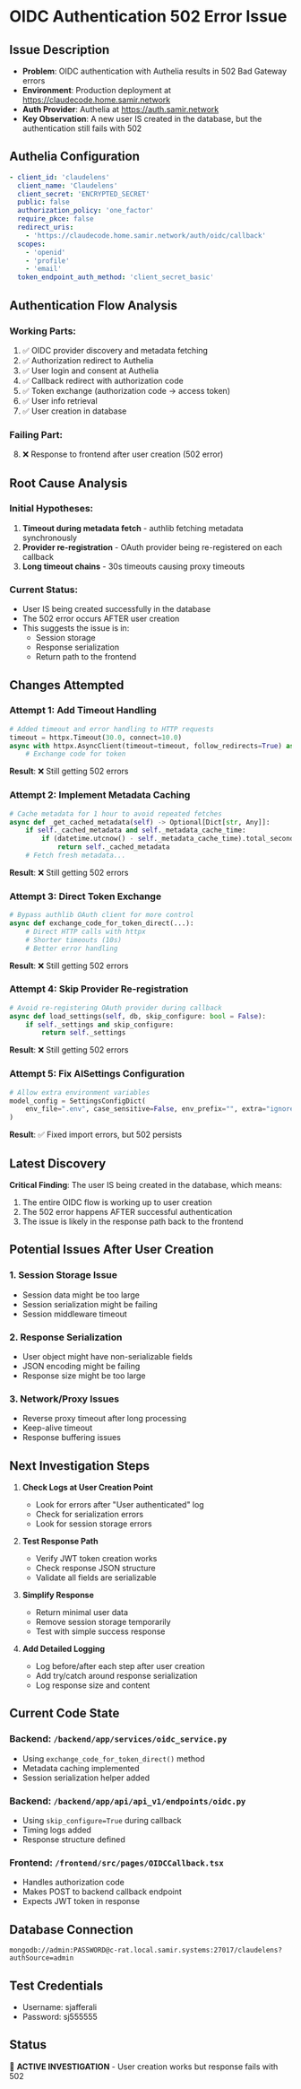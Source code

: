 # OIDC Authentication 502 Error Issue

## Issue Description
- **Problem**: OIDC authentication with Authelia results in 502 Bad Gateway errors
- **Environment**: Production deployment at https://claudecode.home.samir.network
- **Auth Provider**: Authelia at https://auth.samir.network
- **Key Observation**: A new user IS created in the database, but the authentication still fails with 502

## Authelia Configuration
```yaml
- client_id: 'claudelens'
  client_name: 'Claudelens'
  client_secret: 'ENCRYPTED_SECRET'
  public: false
  authorization_policy: 'one_factor'
  require_pkce: false
  redirect_uris:
    - 'https://claudecode.home.samir.network/auth/oidc/callback'
  scopes:
    - 'openid'
    - 'profile'
    - 'email'
  token_endpoint_auth_method: 'client_secret_basic'
```

## Authentication Flow Analysis

### Working Parts:
1. ✅ OIDC provider discovery and metadata fetching
2. ✅ Authorization redirect to Authelia
3. ✅ User login and consent at Authelia
4. ✅ Callback redirect with authorization code
5. ✅ Token exchange (authorization code → access token)
6. ✅ User info retrieval
7. ✅ User creation in database

### Failing Part:
8. ❌ Response to frontend after user creation (502 error)

## Root Cause Analysis

### Initial Hypotheses:
1. **Timeout during metadata fetch** - authlib fetching metadata synchronously
2. **Provider re-registration** - OAuth provider being re-registered on each callback
3. **Long timeout chains** - 30s timeouts causing proxy timeouts

### Current Status:
- User IS being created successfully in the database
- The 502 error occurs AFTER user creation
- This suggests the issue is in:
  - Session storage
  - Response serialization
  - Return path to the frontend

## Changes Attempted

### Attempt 1: Add Timeout Handling
```python
# Added timeout and error handling to HTTP requests
timeout = httpx.Timeout(30.0, connect=10.0)
async with httpx.AsyncClient(timeout=timeout, follow_redirects=True) as http_client:
    # Exchange code for token
```
**Result**: ❌ Still getting 502 errors

### Attempt 2: Implement Metadata Caching
```python
# Cache metadata for 1 hour to avoid repeated fetches
async def _get_cached_metadata(self) -> Optional[Dict[str, Any]]:
    if self._cached_metadata and self._metadata_cache_time:
        if (datetime.utcnow() - self._metadata_cache_time).total_seconds() < 3600:
            return self._cached_metadata
    # Fetch fresh metadata...
```
**Result**: ❌ Still getting 502 errors

### Attempt 3: Direct Token Exchange
```python
# Bypass authlib OAuth client for more control
async def exchange_code_for_token_direct(...):
    # Direct HTTP calls with httpx
    # Shorter timeouts (10s)
    # Better error handling
```
**Result**: ❌ Still getting 502 errors

### Attempt 4: Skip Provider Re-registration
```python
# Avoid re-registering OAuth provider during callback
async def load_settings(self, db, skip_configure: bool = False):
    if self._settings and skip_configure:
        return self._settings
```
**Result**: ❌ Still getting 502 errors

### Attempt 5: Fix AISettings Configuration
```python
# Allow extra environment variables
model_config = SettingsConfigDict(
    env_file=".env", case_sensitive=False, env_prefix="", extra="ignore"
)
```
**Result**: ✅ Fixed import errors, but 502 persists

## Latest Discovery
**Critical Finding**: The user IS being created in the database, which means:
1. The entire OIDC flow is working up to user creation
2. The 502 error happens AFTER successful authentication
3. The issue is likely in the response path back to the frontend

## Potential Issues After User Creation

### 1. Session Storage Issue
- Session data might be too large
- Session serialization might be failing
- Session middleware timeout

### 2. Response Serialization
- User object might have non-serializable fields
- JSON encoding might be failing
- Response size might be too large

### 3. Network/Proxy Issues
- Reverse proxy timeout after long processing
- Keep-alive timeout
- Response buffering issues

## Next Investigation Steps

1. **Check Logs at User Creation Point**
   - Look for errors after "User authenticated" log
   - Check for serialization errors
   - Look for session storage errors

2. **Test Response Path**
   - Verify JWT token creation works
   - Check response JSON structure
   - Validate all fields are serializable

3. **Simplify Response**
   - Return minimal user data
   - Remove session storage temporarily
   - Test with simple success response

4. **Add Detailed Logging**
   - Log before/after each step after user creation
   - Add try/catch around response serialization
   - Log response size and content

## Current Code State

### Backend: `/backend/app/services/oidc_service.py`
- Using `exchange_code_for_token_direct()` method
- Metadata caching implemented
- Session serialization helper added

### Backend: `/backend/app/api/api_v1/endpoints/oidc.py`
- Using `skip_configure=True` during callback
- Timing logs added
- Response structure defined

### Frontend: `/frontend/src/pages/OIDCCallback.tsx`
- Handles authorization code
- Makes POST to backend callback endpoint
- Expects JWT token in response

## Database Connection
```
mongodb://admin:PASSWORD@c-rat.local.samir.systems:27017/claudelens?authSource=admin
```

## Test Credentials
- Username: sjafferali
- Password: sj555555

## Status
🔴 **ACTIVE INVESTIGATION** - User creation works but response fails with 502
